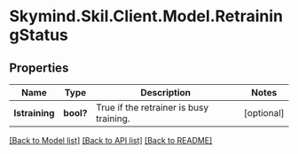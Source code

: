 
# Skymind.Skil.Client.Model.RetrainingStatus

## Properties

Name | Type | Description | Notes
------------ | ------------- | ------------- | -------------
**Istraining** | **bool?** | True if the retrainer is busy training. | [optional] 

[[Back to Model list]](../README.md#documentation-for-models)
[[Back to API list]](../README.md#documentation-for-api-endpoints)
[[Back to README]](../README.md)

